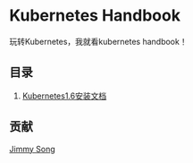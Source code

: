 # Kubernetes Handbook

玩转Kubernetes，我就看kubernetes handbook！

## 目录

1. [Kubernetes1.6安装文档](00-kubernetes安装前言.md)

## 贡献

[Jimmy Song](http://rootsongjc.github.io/about)